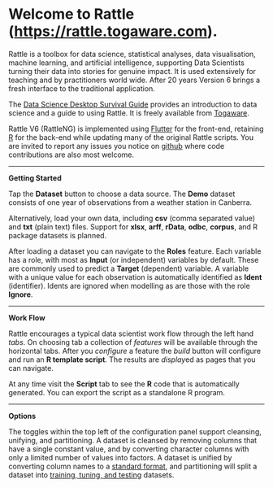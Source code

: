 # Welcome to **Rattle** (https://rattle.togaware.com).

Rattle is a toolbox for data science, statistical analyses, data
visualisation, machine learning, and artificial intelligence,
supporting Data Scientists turning their data into stories for genuine
impact. It is used extensively for teaching and by practitioners world
wide. After 20 years Version 6 brings a fresh interface to the
traditional application.

The [Data Science Desktop Survival
Guide](https://survivor.togaware.com/datascience) provides an
introduction to data science and a guide to using Rattle. It is freely
available from [Togaware](https://togaware.com).

Rattle V6 (RattleNG) is implemented using
[Flutter](https://flutter.dev) for the front-end, retaining
[R](https://r-project.org) for the back-end while updating many of the
original Rattle scripts. You are invited to report any issues you
notice on [github](https://github.com/gjwgit/rattleng) where code
contributions are also most welcome.

---

**Getting Started**

Tap the **Dataset** button to choose a data source.  The **Demo**
dataset consists of one year of observations from a weather station in
Canberra.

Alternatively, load your own data, including **csv** (comma separated
value) and **txt** (plain text) files. Support for **xlsx**, **arff**,
**rData**, **odbc**, **corpus**, and R package datasets is planned.

After loading a dataset you can navigate to the **Roles**
feature. Each variable has a role, with most as **Input** (or
independent) variables by default. These are commonly used to predict
a **Target** (dependent) variable. A variable with a unique value for
each observation is automatically identified as **Ident**
(identifier). Idents are ignored when modelling as are those with the
role **Ignore**.

---


**Work Flow**

Rattle encourages a typical data scientist work flow through the left
hand *tabs*. On choosing tab a collection of *features* will be
available through the horizontal tabs. After you *configure* a feature
the *build* button will configure and run an **R template
script**. The results are *display*ed as pages that you can navigate.

At any time visit the **Script** tab to see the **R** code that is
automatically generated. You can export the script as a standalone R
program.

---

**Options**

The toggles within the top left of the configuration panel support
cleansing, unifying, and partitioning. A dataset is cleansed by
removing columns that have a single constant value, and by converting
character columns with only a limited number of values into factors. A
dataset is unified by converting column names to a [standard
format](https://survivor.togaware.com/datascience/normalise-variable-names.html),
and partitioning will split a dataset into [training, tuning, and
testing](https://survivor.togaware.com/datascience/train-tune-and-test-datasets.html)
datasets.

